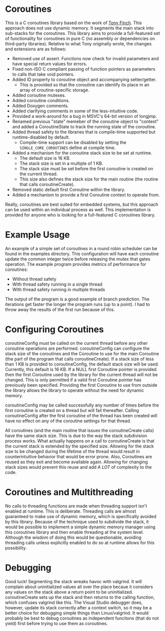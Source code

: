 # Coroutines
This is a C coroutines library based on the work of [Tony Finch](http://www.dotat.at/cgi/git/picoro.git).  This approach does not use dynamic memory.  It segments the main stack into sub-stacks for the coroutines.  This library aims to provide a full-featured set of functionality for coroutines in pure C (no assembly or dependencies on third-party libraries).  Relative to what Tony originally wrote, the changes and extensions are as follows:
* Removed use of assert.  Functions now check for invalid parameters and have special return values for errors.
* Fixed non-ISO C compliant passing of function pointers as parameters to calls that take void pointers.
* Added ID property to coroutine object and accompanying setter/getter.
  * This is provided so that the coroutine can identify its place in an array of croutine-specific storage.
* Added coroutine mutexes.
* Added coroutine conditions.
* Added Doxygen comments.
* Added clarifying comments in some of the less-intuitive code.
* Provided a work-around for a bug in MSVC's 64-bit version of longjmp.
* Renamed previous "state" memeber of the coroutine object to "context" and added a CoroutineState to track the running state of the coroutine.
* Added thread safety to the libraries that is compile-time supported but runtime-disabled by default.
  * Compile-time support can be disabled by setting the `SINGLE_CORE_COROUTINES` define at compile time.
* Added a mechanism for the coroutine stack size to be set at runtime.
  * The default size is 16 KB.
  * The stack size is set in a multiple of 1 KB.
  * The stack size must be set before the first coroutine is created on the current thread.
  * This size also defines the stack size for the main routine (the routine that calls coroutineCreate).
* Removed static default first Coroutine within the library.
* Added a mechanism to provide a first Coroutine context to operate from.

Really, coroutines are best suited for embedded systems, but this approach can be used within an individual process as well.  This implementation is provided for anyone who is looking for a full-featured C coroutines library.

# Example Usage
An example of a simple set of coroutines in a round robin scheduler can be found in the examples directory.  This configuration will have each coroutine update the common integer twice before releasing the mutex that gates operation.  The example program provides metrics of performance for coroutines:
* Without thread safety
* With thread safety running in a single thread
* With thread safety running in multiple threads

The output of the program is a good example of branch prediction.  The iterations get faster the longer the program runs (up to a point).  I had to throw away the results of the first run because of this.

# Configuring Coroutines
coroutineConfig must be called on the current thread before any other coroutine operations are performed.  coroutineConfig can configure the stack size of the coroutines and the Coroutine to use for the main Coroutine (the part of the program that calls coroutineCreate).  If a stack size of less than 1 KB is provided to coroutineConfig, the default stack size will be used.  Currently, this default is 16 KB.  If a NULL first Coroutine pointer is provided then the first Coroutine used by the library for the current thread will not be changed.  This is only permitted if a valid first Coroutine pointer has previously been specified.  Providing the first Coroutine to use from outside the library allows the library to operate without the need for dynamic memory.

coroutineConfig may be called successfully any number of times before the first coroutine is created on a thread but will fail thereafter.  Calling coroutineConfig after the first coroutine of the thread has been created will have no effect on any of the coroutine settings for that thread.

All coroutines (and the main routine that issues the coroutineCreate calls) have the same stack size.  This is due to the way the stack subdivision process works.  What actually happens on a call to coroutineCreate is that the current stack is extended by the specified size.  Allowing for the stack size to be changed during the lifetime of the thread would result in counterintuitive behavior that would be error prone.  Also, Coroutines are reused as they exit and become available again.  Allowing for changing stack sizes would prevent this reuse and add *A LOT* of complexity to the code.

# Coroutines and Multithreading
No calls to threading functions are made when threading support isn't enabled at runtime.  This is deliberate.  Threading calls are almost guaranteed to make use of dynamic memory, which is specifically avoided by this library.  Because of the technique used to subdivide the stack, it would be possible to implement a simple dynamic memory manager using this coroutines library and then enable threading at the system level.  Although the wisdom of doing this would be questionable, avoiding threading calls unless explicitly enabled to do so at runtime allows for this possibility.

# Debugging
Good luck!  Segmenting the stack wreaks havoc with valgrind.  It will complain about uninitialized values all over the place becaue it considers any values on the stack above a return point to be uninitialized.  coroutineCreate sets up the stack and then returns to the calling function, which confuses valgrind like this.  The Visual Studio debugger does, however, update its stack correctly after a context switch, so it may be a better choice for debugging simple things than Linux/valgrind.  It would probably be best to debug coroutines as independent funcitons (that do not yield) first before trying to use them as coroutines.
